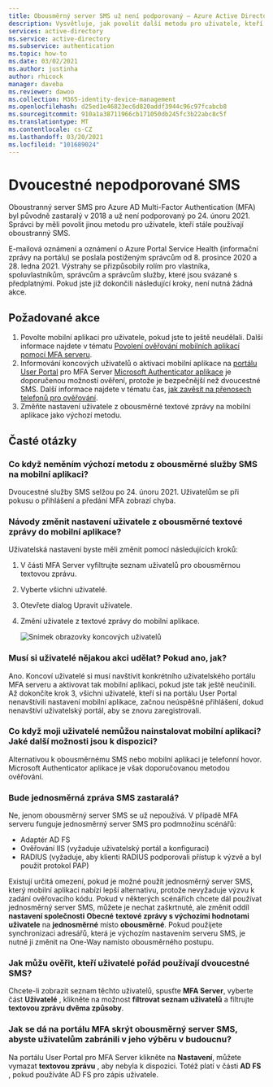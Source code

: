 ```yaml
---
title: Obousměrný server SMS už není podporovaný – Azure Active Directory
description: Vysvětluje, jak povolit další metodu pro uživatele, kteří stále používají dvoucestné SMS.
services: active-directory
ms.service: active-directory
ms.subservice: authentication
ms.topic: how-to
ms.date: 03/02/2021
ms.author: justinha
author: rhicock
manager: daveba
ms.reviewer: dawoo
ms.collection: M365-identity-device-management
ms.openlocfilehash: d25ed1e46823ec6d820addf3944c96c97fcabcb8
ms.sourcegitcommit: 910a1a38711966cb171050db245fc3b22abc8c5f
ms.translationtype: MT
ms.contentlocale: cs-CZ
ms.lasthandoff: 03/20/2021
ms.locfileid: "101689024"
---
```

# <a name="two-way-sms-unsupported"></a>Dvoucestné nepodporované SMS

Oboustranný server SMS pro Azure AD Multi-Factor Authentication (MFA) byl původně zastaralý v 2018 a už není podporovaný po 24. únoru 2021. Správci by měli povolit jinou metodu pro uživatele, kteří stále používají oboustranný SMS.

E-mailová oznámení a oznámení o Azure Portal Service Health (informační zprávy na portálu) se poslala postiženým správcům od 8. prosince 2020 a 28. ledna 2021. Výstrahy se přizpůsobily rolím pro vlastníka, spoluvlastníkům, správcům a správcům služby, které jsou svázané s předplatnými. Pokud jste již dokončili následující kroky, není nutná žádná akce.

## <a name="required-actions"></a>Požadované akce

1. Povolte mobilní aplikaci pro uživatele, pokud jste to ještě neudělali. Další informace najdete v tématu [Povolení ověřování mobilních aplikací pomocí MFA serveru](howto-mfaserver-deploy-mobileapp.md).
1. Informování koncových uživatelů o aktivaci mobilní aplikace na [portálu User Portal](howto-mfaserver-deploy-userportal.md) pro MFA Server [Microsoft Authenticator aplikace](https://www.microsoft.com/en-us/account/authenticator) je doporučenou možností ověření, protože je bezpečnější než dvoucestné SMS. Další informace najdete v tématu čas, [jak zavěsit na přenosech telefonů pro ověřování](https://techcommunity.microsoft.com/t5/azure-active-directory-identity/it-s-time-to-hang-up-on-phone-transports-for-authentication/ba-p/1751752).
1. Změňte nastavení uživatele z obousměrné textové zprávy na mobilní aplikace jako výchozí metodu.

## <a name="faq"></a>Časté otázky

### <a name="what-if-i-dont-change-the-default-method-from-two-way-sms-to-the-mobile-app"></a>Co když neměním výchozí metodu z obousměrné služby SMS na mobilní aplikaci?
Dvoucestné služby SMS selžou po 24. únoru 2021. Uživatelům se při pokusu o přihlášení a předání MFA zobrazí chyba.

### <a name="how-do-i-change-the-user-settings-from-two-way-text-message-to-mobile-app"></a>Návody změnit nastavení uživatele z obousměrné textové zprávy do mobilní aplikace?

Uživatelská nastavení byste měli změnit pomocí následujících kroků:

1. V části MFA Server vyfiltrujte seznam uživatelů pro obousměrnou textovou zprávu.
1. Vyberte všichni uživatelé.
1. Otevřete dialog Upravit uživatele.
1. Změní uživatele z textové zprávy do mobilní aplikace.

   ![Snímek obrazovky koncových uživatelů](media/how-to-authentication-two-way-sms-unsupported/end-users.png)

### <a name="do-my-users-need-to-take-any-action-if-yes-how"></a>Musí si uživatelé nějakou akci udělat? Pokud ano, jak?
Ano. Koncoví uživatelé si musí navštívit konkrétního uživatelského portálu MFA serveru a aktivovat tak mobilní aplikaci, pokud jste tak ještě neučinili. Až dokončíte krok 3, všichni uživatelé, kteří si na portálu User Portal nenavštívili nastavení mobilní aplikace, začnou neúspěšné přihlášení, dokud nenavštíví uživatelský portál, aby se znovu zaregistrovali.

### <a name="what-if-my-users-cant-install-the-mobile-app-what-other-options-do-they-have"></a>Co když moji uživatelé nemůžou nainstalovat mobilní aplikaci? Jaké další možnosti jsou k dispozici?
Alternativou k obousměrnému SMS nebo mobilní aplikaci je telefonní hovor. Microsoft Authenticator aplikace je však doporučovanou metodou ověřování.

### <a name="will-one-way-sms-be-deprecated-as-well"></a>Bude jednosměrná zpráva SMS zastaralá?
Ne, jenom obousměrný server SMS se už nepoužívá. V případě MFA serveru funguje jednosměrný server SMS pro podmnožinu scénářů:

- Adaptér AD FS
- Ověřování IIS (vyžaduje uživatelský portál a konfiguraci)
- RADIUS (vyžaduje, aby klienti RADIUS podporovali přístup k výzvě a byl použit protokol PAP)

Existují určitá omezení, pokud je možné použít jednosměrný server SMS, který mobilní aplikaci nabízí lepší alternativu, protože nevyžaduje výzvu k zadání ověřovacího kódu.
Pokud v některých scénářích chcete dál používat jednosměrný server SMS, můžete je nechat zaškrtnuté, ale změnit oddíl **nastavení společnosti** **Obecné** **textové zprávy s výchozími hodnotami uživatele** na **jednosměrné** místo **obousměrné**. Pokud použijete synchronizaci adresářů, která je výchozím nastavením serveru SMS, je nutné ji změnit na One-Way namísto obousměrného postupu.

### <a name="how-can-i-check-which-users-are-still-using-two-way-sms"></a>Jak můžu ověřit, kteří uživatelé pořád používají dvoucestné SMS?
Chcete-li zobrazit seznam těchto uživatelů, spusťte **MFA Server**, vyberte část **Uživatelé** , klikněte na možnost **filtrovat seznam uživatelů** a filtrujte **textovou zprávu dvěma způsoby**.

### <a name="how-do-we-hide-two-way-sms-as-an-option-in-the-mfa-portal-to-prevent-users-from-selecting-it-in-the-future"></a>Jak se dá na portálu MFA skrýt obousměrný server SMS, abyste uživatelům zabránili v jeho výběru v budoucnu?
Na portálu User Portal pro MFA Server klikněte na **Nastavení**, můžete vymazat **textovou zprávu** , aby nebyla k dispozici. Totéž platí v části **AD FS** , pokud používáte AD FS pro zápis uživatele.

